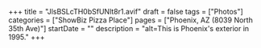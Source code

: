 +++
title = "JlsBSLcTH0bSfUNlt8r1.avif"
draft = false
tags = ["Photos"]
categories = ["ShowBiz Pizza Place"]
pages = ["Phoenix, AZ (8039 North 35th Ave)"]
startDate = ""
description = "alt=This is Phoenix's exterior in 1995."
+++

